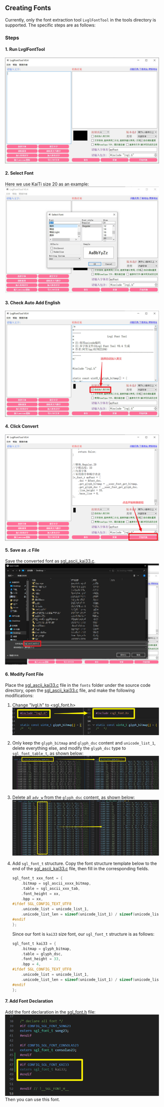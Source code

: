 ## Creating Fonts
Currently, only the font extraction tool `LvglFontTool` in the tools directory is supported. The specific steps are as follows:

### Steps
#### 1. Run LvglFontTool

![](imgs/font/font-1.jpg)

#### 2. Select Font
Here we use KaiTi size 20 as an example:   
![](imgs/font/font-2.jpg)

#### 3. Check Auto Add English
![](imgs/font/font-3.jpg)

#### 4. Click Convert
![](imgs/font/font-4.png)

#### 5. Save as .c File
Save the converted font as [sgl_ascii_kai33.c](file://c:\Users\lsw\Desktop\sgl\source\fonts\sgl_ascii_kai33.c).   
![](imgs/font/font-5.jpg)

#### 6. Modify Font File
Place the [sgl_ascii_kai33.c](file://c:\Users\lsw\Desktop\sgl\source\fonts\sgl_ascii_kai33.c) file in the `fonts` folder under the source code directory, open the [sgl_ascii_kai33.c](file://c:\Users\lsw\Desktop\sgl\source\fonts\sgl_ascii_kai33.c) file, and make the following modifications:   
1. Change "lvgl.h" to <sgl_font.h>     
![](imgs/font/font-6.jpg)

2. Only keep the `glyph_bitmap` and `glyph_dsc` content and `unicode_list_1`, delete everything else, and modify the `glyph_dsc` type to `sgl_font_table_t`, as shown below:   
![](imgs/font/font-7.jpg)
3. Delete all `adv_w` from the `glyph_dsc` content, as shown below:   
![](imgs/font/font-8.jpg)

4. Add `sgl_font_t` structure. Copy the font structure template below to the end of the [sgl_ascii_kai33.c](file://c:\Users\lsw\Desktop\sgl\source\fonts\sgl_ascii_kai33.c) file, then fill in the corresponding fields.
    ```c
    sgl_font_t xxx_font = {
        .bitmap = sgl_ascii_xxxx_bitmap,
        .table = sgl_ascii_xxx_tab,
        .font_height = xx,
        .bpp = xx,
    #ifdef SGL_CONFIG_TEXT_UTF8
        .unicode_list = unicode_list_1,
        .unicode_list_len = sizeof(unicode_list_1) / sizeof(unicode_list_1[0])
    #endif        
    };
    ```
    Since our font is `kai33` size font, our `sgl_font_t` structure is as follows:
    ```c
    sgl_font_t kai33 = {
        .bitmap = glyph_bitmap,
        .table = glyph_dsc,
        .font_height = 33,
        .bpp = 4,
    #ifdef SGL_CONFIG_TEXT_UTF8
        .unicode_list = unicode_list_1,
        .unicode_list_len = sizeof(unicode_list_1) / sizeof(unicode_list_1[0])
    #endif        
    };
    ```
#### 7. Add Font Declaration
Add the font declaration in the [sgl_font.h](file://c:\Users\lsw\Desktop\sgl\source\include\sgl_font.h) file:   
![](imgs/font/font-9.jpg)   
Then you can use this font.
